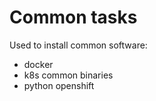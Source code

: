 # Common tasks

Used to install common software:
  - docker
  - k8s common binaries
  - python openshift

